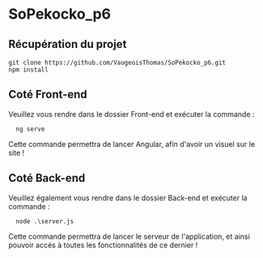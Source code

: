 # SoPekocko_p6

## Récupération du projet
```
git clone https://github.com/VaugeoisThomas/SoPekocko_p6.git
npm install
```

## Coté Front-end

Veuillez vous rendre dans le dossier Front-end et exécuter la commande :
```
  ng serve
 ```
Cette commande permettra de lancer Angular, afin d'avoir un visuel sur le site !

## Coté Back-end

Veuillez également vous rendre dans le dossier Back-end et exécuter la commande :

```
  node .\server.js
```
Cette commande permettra de lancer le serveur de l'application, et ainsi pouvoir accés à toutes les fonctionnalités de ce dernier !
